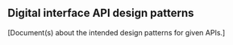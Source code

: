 ## Digital interface API design patterns

[Document(s) about the intended design patterns for given APIs.]
